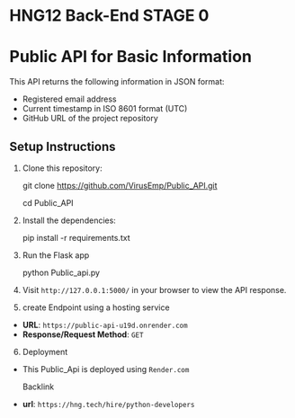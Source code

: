 # HNG12  Back-End STAGE 0 
# Public API for Basic Information

This API returns the following information in JSON format:
- Registered email address
- Current timestamp in ISO 8601 format (UTC)
- GitHub URL of the project repository

## Setup Instructions

1. Clone this repository:
   
    git clone https://github.com/VirusEmp/Public_API.git

    
    cd Public_API
    

2. Install the dependencies:

    pip install -r requirements.txt
    

3. Run the Flask app
    
    python Public_api.py

4. Visit `http://127.0.0.1:5000/` in your browser to view the API response.


5. create Endpoint using a hosting service
- **URL**: `https://public-api-u19d.onrender.com`
- **Response/Request Method**: `GET`

6. Deployment
- This Public_Api is deployed using `Render.com`

  Backlink
- **url**: `https://hng.tech/hire/python-developers`
